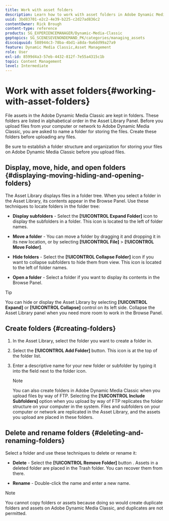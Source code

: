 ```yaml
---
title: Work with asset folders
description: Learn how to work with asset folders in Adobe Dynamic Media Classic.
uuid: 3bd83701-e2c2-4e39-b225-c2d27ad836c2
contentOwner: Rick Brough
content-type: reference
products: SG_EXPERIENCEMANAGER/Dynamic-Media-Classic
geptopics: SG_SCENESEVENONDEMAND_PK/categories/managing_assets
discoiquuid: 588944c3-78ba-4bd1-a8da-9a6dd99a27a9
feature: Dynamic Media Classic,Asset Management
role: User
exl-id: 8599d4a3-57eb-4432-812f-7e55a4315c1b
topic: Content Management
level: Intermediate
---
```

# Work with asset folders{#working-with-asset-folders}

File assets in the Adobe Dynamic Media Classic are kept in folders. These folders are listed in alphabetical order in the Asset Library Panel. Before you upload files from your computer or network to Adobe Dynamic Media Classic, you are asked to name a folder for storing the files. Create these folders before uploading any files.

Be sure to establish a folder structure and organization for storing your files on Adobe Dynamic Media Classic before you upload files.

## Display, move, hide, and open folders {#displaying-moving-hiding-and-opening-folders}

The Asset Library displays files in a folder tree. When you select a folder in the Asset Library, its contents appear in the Browse Panel. Use these techniques to locate folders in the folder tree:

* **Display subfolders** - Select the **[!UICONTROL Expand Folder]** icon to display the subfolders in a folder. This icon is located to the left of folder names.

* **Move a folder** - You can move a folder by dragging it and dropping it in its new location, or by selecting **[!UICONTROL File]** > **[!UICONTROL Move Folder]**.

* **Hide folders** - Select the **[!UICONTROL Collapse Folder]** icon if you want to collapse subfolders to hide them from view. This icon is located to the left of folder names.

* **Open a folder** - Select a folder if you want to display its contents in the Browse Panel.

>[!TIP]
>
>You can hide or display the Asset Library by selecting **[!UICONTROL Expand]** or **[!UICONTROL Collapse]** control on its left side. Collapse the Asset Library panel when you need more room to work in the Browse Panel.

## Create folders {#creating-folders}

1. In the Asset Library, select the folder you want to create a folder in.
1. Select the **[!UICONTROL Add Folder]** button. This icon is at the top of the folder list.
1. Enter a descriptive name for your new folder or subfolder by typing it into the field next to the folder icon.

   >[!NOTE]
   >
   >You can also create folders in Adobe Dynamic Media Classic when you upload files by way of FTP. Selecting the **[!UICONTROL Include Subfolders]** option when you upload by way of FTP replicates the folder structure on your computer in the system. Files and subfolders on your computer or network are replicated in the Asset Library, and the assets you upload are placed in these folders.

## Delete and rename folders {#deleting-and-renaming-folders}

Select a folder and use these techniques to delete or rename it:

* **Delete** - Select the **[!UICONTROL Remove Folder]** button . Assets in a deleted folder are placed in the Trash folder. You can recover them from there.

* **Rename** - Double-click the name and enter a new name.

>[!NOTE]
>
>You cannot copy folders or assets because doing so would create duplicate folders and assets on Adobe Dynamic Media Classic, and duplicates are not permitted.
